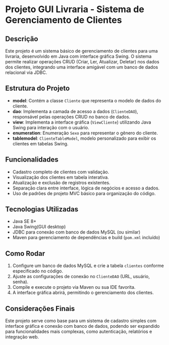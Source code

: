 # Projeto GUI Livraria - Sistema de Gerenciamento de Clientes

## Descrição
Este projeto é um sistema básico de gerenciamento de clientes para uma livraria, desenvolvido em Java com interface gráfica Swing. O sistema permite realizar operações CRUD (Criar, Ler, Atualizar, Deletar) nos dados dos clientes, integrando uma interface amigável com um banco de dados relacional via JDBC.

## Estrutura do Projeto
- **model**: Contém a classe `Cliente` que representa o modelo de dados do cliente.
- **dao**: Implementa a camada de acesso a dados (`ClienteDAO`), responsável pelas operações CRUD no banco de dados.
- **view**: Implementa a interface gráfica (`ViewCliente`) utilizando Java Swing para interação com o usuário.
- **enumeration**: Enumeração `Sexo` para representar o gênero do cliente.
- **tablemodel**: `ClienteTableModel`, modelo personalizado para exibir os clientes em tabelas Swing.

## Funcionalidades
- Cadastro completo de clientes com validação.
- Visualização dos clientes em tabela interativa.
- Atualização e exclusão de registros existentes.
- Separação clara entre interface, lógica de negócios e acesso a dados.
- Uso de padrões de projeto MVC básico para organização do código.

## Tecnologias Utilizadas
- Java SE 8+
- Java Swing(GUI desktop)
- JDBC para conexão com banco de dados MySQL (ou similar)
- Maven para gerenciamento de dependências e build (`pom.xml` incluído)

## Como Rodar
1. Configure um banco de dados MySQL e crie a tabela `clientes` conforme especificado no código.
2. Ajuste as configurações de conexão no `ClienteDAO` (URL, usuário, senha).
3. Compile e execute o projeto via Maven ou sua IDE favorita.
4. A interface gráfica abrirá, permitindo o gerenciamento dos clientes.

## Considerações Finais
Este projeto serve como base para um sistema de cadastro simples com interface gráfica e conexão com banco de dados, podendo ser expandido para funcionalidades mais complexas, como autenticação, relatórios e integração web.
